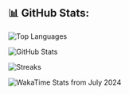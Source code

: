 ## 📊 GitHub Stats:

![Top Languages](https://github-readme-stats.vercel.app/api/top-langs/?username=rahmonov9779&layout=compact&theme=radical)

![GitHub Stats](https://github-readme-stats.vercel.app/api?username=rahmonov9779&show_icons=true&theme=radical)

![Streaks](https://github-readme-streak-stats.herokuapp.com/?user=Fakhriddin3040&theme=radical)

![WakaTime Stats from July 2024](https://github-readme-stats.vercel.app/api/wakatime?username=Fakhriddin3040&theme=radical)
